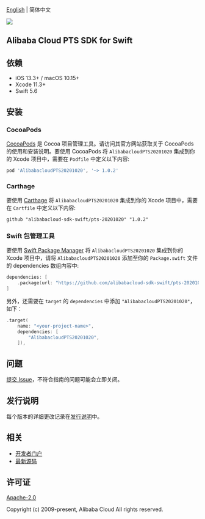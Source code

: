 [English](README.md) | 简体中文

![](https://aliyunsdk-pages.alicdn.com/icons/AlibabaCloud.svg)

## Alibaba Cloud PTS SDK for Swift

## 依赖

- iOS 13.3+ / macOS 10.15+
- Xcode 11.3+
- Swift 5.6

## 安装

### CocoaPods

[CocoaPods](https://cocoapods.org) 是 Cocoa 项目管理工具。请访问其官方网站获取关于 CocoaPods 的使用和安装说明。要使用 CocoaPods 将 `AlibabacloudPTS20201020` 集成到你的 Xcode 项目中，需要在 `Podfile` 中定义以下内容:

```ruby
pod 'AlibabacloudPTS20201020', '~> 1.0.2'
```

### Carthage

要使用 [Carthage](https://github.com/Carthage/Carthage) 将 `AlibabacloudPTS20201020` 集成到你的 Xcode 项目中，需要在 `Cartfile` 中定义以下内容:

```ogdl
github "alibabacloud-sdk-swift/pts-20201020" "1.0.2"
```

### Swift 包管理工具

要使用 [Swift Package Manager](https://swift.org/package-manager/) 将 `AlibabacloudPTS20201020` 集成到你的 Xcode 项目中，请将 `AlibabacloudPTS20201020` 添加至你的 `Package.swift` 文件的 dependencies 数组内容中:

```swift
dependencies: [
    .package(url: "https://github.com/alibabacloud-sdk-swift/pts-20201020.git", from: "1.0.2")
]
```

另外，还需要在 `target` 的 `dependencies` 中添加 `"AlibabacloudPTS20201020"`，如下：

```swift
.target(
    name: "<your-project-name>",
    dependencies: [
        "AlibabacloudPTS20201020",
    ]),
```

## 问题

[提交 Issue](https://github.com/alibabacloud-sdk-swift/pts-20201020/issues/new)，不符合指南的问题可能会立即关闭。

## 发行说明

每个版本的详细更改记录在[发行说明](./ChangeLog.txt)中。

## 相关

* [开发者门户](https://next.api.aliyun.com/home)
* [最新源码](https://github.com/alibabacloud-sdk-swift/pts-20201020)

## 许可证

[Apache-2.0](http://www.apache.org/licenses/LICENSE-2.0)

Copyright (c) 2009-present, Alibaba Cloud All rights reserved.
